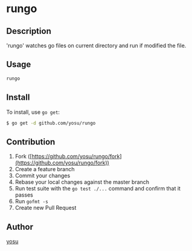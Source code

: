 rungo
====

## Description

'rungo' watches go files on current directory and run if modified the file.

## Usage

```bash
rungo
```

## Install

To install, use `go get`:

```bash
$ go get -d github.com/yosu/rungo
```

## Contribution

1. Fork ([https://github.com/yosu/rungo/fork](https://github.com/yosu/rungo/fork))
1. Create a feature branch
1. Commit your changes
1. Rebase your local changes against the master branch
1. Run test suite with the `go test ./...` command and confirm that it passes
1. Run `gofmt -s`
1. Create new Pull Request

## Author

[yosu](https://github.com/yosu)
